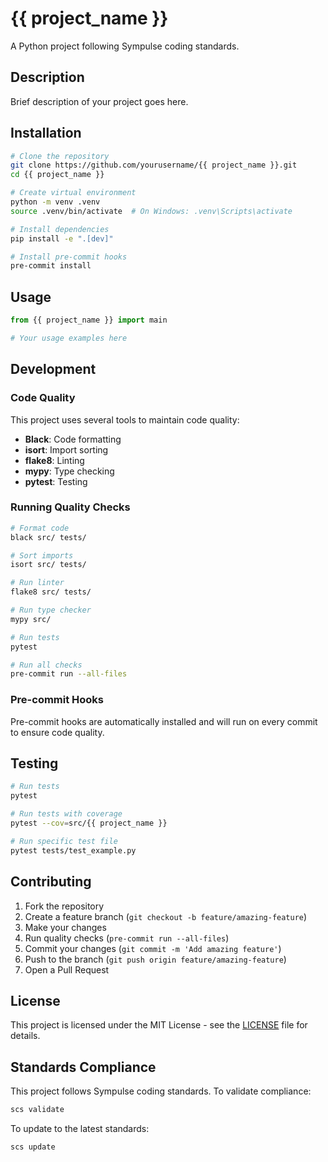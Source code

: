 # {{ project_name }}

A Python project following Sympulse coding standards.

## Description

Brief description of your project goes here.

## Installation

```bash
# Clone the repository
git clone https://github.com/yourusername/{{ project_name }}.git
cd {{ project_name }}

# Create virtual environment
python -m venv .venv
source .venv/bin/activate  # On Windows: .venv\Scripts\activate

# Install dependencies
pip install -e ".[dev]"

# Install pre-commit hooks
pre-commit install
```

## Usage

```python
from {{ project_name }} import main

# Your usage examples here
```

## Development

### Code Quality

This project uses several tools to maintain code quality:

- **Black**: Code formatting
- **isort**: Import sorting
- **flake8**: Linting
- **mypy**: Type checking
- **pytest**: Testing

### Running Quality Checks

```bash
# Format code
black src/ tests/

# Sort imports
isort src/ tests/

# Run linter
flake8 src/ tests/

# Run type checker
mypy src/

# Run tests
pytest

# Run all checks
pre-commit run --all-files
```

### Pre-commit Hooks

Pre-commit hooks are automatically installed and will run on every commit to ensure code quality.

## Testing

```bash
# Run tests
pytest

# Run tests with coverage
pytest --cov=src/{{ project_name }}

# Run specific test file
pytest tests/test_example.py
```

## Contributing

1. Fork the repository
2. Create a feature branch (`git checkout -b feature/amazing-feature`)
3. Make your changes
4. Run quality checks (`pre-commit run --all-files`)
5. Commit your changes (`git commit -m 'Add amazing feature'`)
6. Push to the branch (`git push origin feature/amazing-feature`)
7. Open a Pull Request

## License

This project is licensed under the MIT License - see the [LICENSE](LICENSE) file for details.

## Standards Compliance

This project follows Sympulse coding standards. To validate compliance:

```bash
scs validate
```

To update to the latest standards:

```bash
scs update
```
